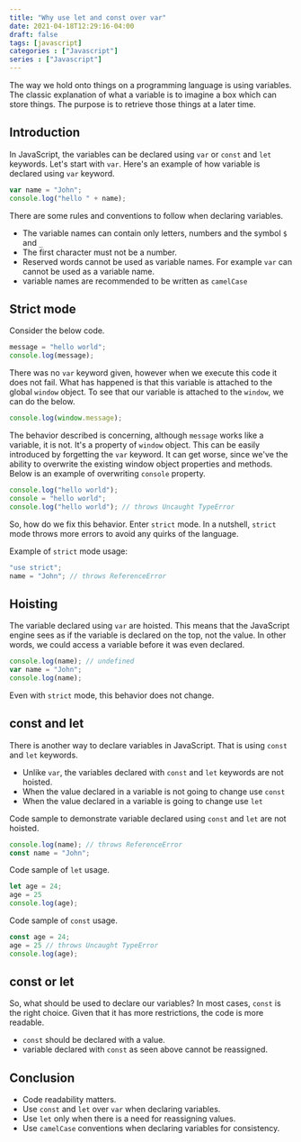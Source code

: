 ```yaml
---
title: "Why use let and const over var"
date: 2021-04-18T12:29:16-04:00
draft: false
tags: [javascript]
categories : ["Javascript"]
series : ["Javascript"]
---
```


The way we hold onto things on a programming language is using variables. The classic explanation of what a variable is to imagine a box which can store things. The purpose is to retrieve those things at a later time.

## Introduction

In JavaScript, the variables can be declared using `var` or `const` and `let` keywords. Let's start with `var`. Here's an example of how variable is declared using `var` keyword.

```js
var name = "John";
console.log("hello " + name);
```

There are some rules and conventions to follow when declaring variables.

- The variable names can contain only letters, numbers and the symbol `$` and `_`
- The first character must not be a number.
- Reserved words cannot be used as variable names. For example `var` can cannot be used as a variable name.
- variable names are recommended to be written as `camelCase`

## Strict mode

Consider the below code.

```js
message = "hello world";
console.log(message);
```

There was no `var` keyword given, however when we execute this code it does not fail. What has happened is that this variable is attached to the global `window` object. To see that our variable is attached to the `window`, we can do the below.

```js
console.log(window.message);
```

The behavior described is concerning, although `message` works like a variable, it is not. It's a property of `window` object. This can be easily introduced by forgetting the `var` keyword. It can get worse, since we've the ability to overwrite the existing window object properties and methods. Below is an example of overwriting `console` property.

```js
console.log("hello world");
console = "hello world";
console.log("hello world"); // throws Uncaught TypeError
```

So, how do we fix this behavior. Enter `strict` mode. In a nutshell, `strict` mode throws more errors to avoid any quirks of the language.

Example of `strict` mode usage:

```js
"use strict";
name = "John"; // throws ReferenceError
```

## Hoisting

The variable declared using `var` are hoisted. This means that the JavaScript engine sees as if the variable is declared on the top, not the value. In other words, we could access a variable before it was even declared.

```js
console.log(name); // undefined
var name = "John";
console.log(name);
```

Even with `strict` mode, this behavior does not change.

## const and let

There is another way to declare variables in JavaScript. That is using `const` and `let` keywords.

- Unlike `var`, the variables declared with `const` and `let` keywords are not hoisted.
- When the value declared in a variable is not going to change use `const`
- When the value declared in a variable is going to change use `let`

Code sample to demonstrate variable declared using `const` and `let` are not hoisted.

```js
console.log(name); // throws ReferenceError
const name = "John";
```

Code sample of `let` usage.

```js
let age = 24;
age = 25
console.log(age);
```

Code sample of `const` usage.

```js
const age = 24;
age = 25 // throws Uncaught TypeError
console.log(age);
```

## const or let

So, what should be used to declare our variables? In most cases, `const` is the right choice. Given that it has more restrictions, the code is more readable.

- `const` should be declared with a value.
- variable declared with `const` as seen above cannot be reassigned.

## Conclusion

- Code readability matters.
- Use `const` and `let` over `var` when declaring variables.
- Use `let` only when there is a need for reassigning values.
- Use `camelCase` conventions when declaring variables for consistency.
